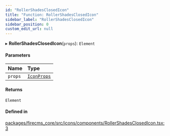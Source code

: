 ```yaml
---
id: "RollerShadesClosedIcon"
title: "Function: RollerShadesClosedIcon"
sidebar_label: "RollerShadesClosedIcon"
sidebar_position: 0
custom_edit_url: null
---
```


▸ **RollerShadesClosedIcon**(`props`): `Element`

#### Parameters

| Name | Type |
| :------ | :------ |
| `props` | [`IconProps`](../types/IconProps.md) |

#### Returns

`Element`

#### Defined in

[packages/firecms_core/src/icons/components/RollerShadesClosedIcon.tsx:3](https://github.com/FireCMSco/firecms/blob/d45f3739/packages/firecms_core/src/icons/components/RollerShadesClosedIcon.tsx#L3)
